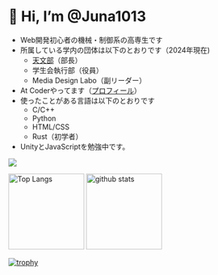 # 👋 Hi, I’m @Juna1013

- Web開発初心者の機械・制御系の高専生です
- 所属している学内の団体は以下のとおりです（2024年現在)
  - [天文部](https://niticastronomy.myportfolio.com/)（部長）
  - 学生会執行部（役員）
  - Media Design Labo（副リーダー）
- At Coderやってます（[プロフィール](https://atcoder.jp/users/Jun1013)）
- 使ったことがある言語は以下のとおりです
  - C/C++
  - Python
  - HTML/CSS
  - Rust（初学者）
- UnityとJavaScriptを勉強中です。
<p align="left">
  <a href="https://skillicons.dev">
    <img src="https://skillicons.dev/icons?i=c,cpp,python,html,css,rust" />
  </a>
</p>

<p align="left"> 
  <img alt="Top Langs" height="150px" src="https://github-readme-stats.vercel.app/api/top-langs/?username=Juna1013&layout=compact&count_private=true&show_icons=true&theme=onedark" />
  <img alt="github stats" height="150px" src="https://github-readme-stats.vercel.app/api?username=Juna1013&count_private=true&show_icons=true&show_icons=true&theme=onedark" />
</p>

[![trophy](https://github-profile-trophy.vercel.app/?username=Juna1013&theme=onedark&column=7)](https://github.com/ryo-ma/github-profile-trophy)
<!---
Juna1013/Juna1013 is a ✨ special ✨ repository because its `README.md` (this file) appears on your GitHub profile.
You can click the Preview link to take a look at your changes.
--->
